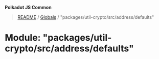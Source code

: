 **Polkadot JS Common**

> [README](../README.md) / [Globals](../globals.md) / "packages/util-crypto/src/address/defaults"

# Module: "packages/util-crypto/src/address/defaults"
